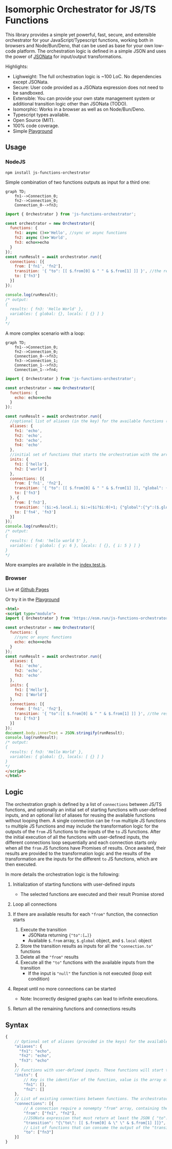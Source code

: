 # Isomorphic Orchestrator for JS/TS Functions

This library provides a simple yet powerful, fast, secure, and extensible orchestrator for your JavaScript/Typescript functions, working both in browsers and Node/Bun/Deno, that can be used as base for your own low-code platform.
The orchestration logic is defined in a simple JSON and uses the power of [JSONata](https://jsonata.org/) for input/output transformations.

Highlights:
- Lighweight: The full orchestration logic is ~100 LoC. No dependencies except JSONata.
- Secure: User code provided as a JSONata expression does not need to be sandboxed.
- Extensible: You can provide your own state management system or additional transition logic other than JSONata (TODO).
- Isomorphic: Works in a browser as well as on Node/Bun/Deno.
- Typescript types available.
- Open Source (MIT).
- 100% code coverage.
- Simple [Playground](https://damianofalcioni.github.io/js-functions-orchestrator/index.playground.html)

## Usage

### NodeJS

```shell
npm install js-functions-orchestrator
```

Simple combination of two functions outputs as input for a third one:

```mermaid
graph TD;
    fn1-->Connection_0;
    fn2-->Connection_0;
    Connection_0-->fn3;
```
```js
import { Orchestrator } from 'js-functions-orchestrator';

const orchestrator = new Orchestrator({
  functions: {
    fn1: async ()=>'Hello', //sync or async functions
    fn2: async ()=>'World',
    fn3: echo=>echo
  }
});
const runResult = await orchestrator.run({
  connections: [{
    from: ['fn1', 'fn2'],
    transition: '{ "to": [[ $.from[0] & " " & $.from[1] ]] }', //the result of fn1 (the string "Hello") is combined with the the result of fn2 (the string "World") and used as input for fn3
    to: ['fn3']
  }]
});

console.log(runResult);
/* output:
{
  results: { fn3: 'Hello World' },
  variables: { global: {}, locals: [ {} ] }
}
*/
```

A more complex scenario with a loop:

```mermaid
graph TD;
    fn1-->Connection_0;
    fn2-->Connection_0;
    Connection_0-->fn3;
    fn3-->Connection_1;
    Connection_1-->fn3;
    Connection_1-->fn4;
```
```js
import { Orchestrator } from 'js-functions-orchestrator';

const orchestrator = new Orchestrator({
  functions: {
    echo: echo=>echo
  }
});

const runResult = await orchestrator.run({
  //optional list of aliases (in the key) for the available functions (in the value)
  aliases: {
    fn1: 'echo',
    fn2: 'echo',
    fn3: 'echo',
    fn4: 'echo'
  },
  //initial set of functions that starts the orchestration with the array of their input parameters
  inits: {
    fn1: ['hello'],
    fn2: ['world']
  },
  connections: [{
    from: ['fn1', 'fn2'],
    transition: '{ "to": [[ $.from[0] & " " & $.from[1] ]], "global": {"y": 1} }',
    to: ['fn3']
  }, {
    from: ['fn3'],
    transition: '($i:=$.local.i; $i:=($i?$i:0)+1; {"global":{"y":($.global.y+1)}, "local":{"i":$i}, "to": [[ $.from[0] & " " & $string($i)], $i<5 ? [[$.from[0]]] : null ] })',
    to: ['fn4', 'fn3']
  }]
});
console.log(runResult);
/* output:
{
  results: { fn4: 'hello world 5' },
  variables: { global: { y: 6 }, locals: [ {}, { i: 5 } ] }
}
*/
```

More examples are available in the [index.test.js](./index.test.js).

### Browser

Live at [Github Pages](https://damianofalcioni.github.io/js-functions-orchestrator/index.test.html)

Or try it in the [Playground](https://damianofalcioni.github.io/js-functions-orchestrator/index.playground.html)

```html
<html>
<script type="module">
import { Orchestrator } from 'https://esm.run/js-functions-orchestrator';

const orchestrator = new Orchestrator({
  functions: {
    //sync or async functions
    echo: echo=>echo
  }
});
const runResult = await orchestrator.run({
  aliases: {
    fn1: 'echo',
    fn2: 'echo',
    fn3: 'echo'
  },
  inits: {
    fn1: ['Hello'],
    fn2: ['World']
  },
  connections: [{
    from: ['fn1', 'fn2'],
    transition: '{ "to":[[ $.from[0] & " " & $.from[1] ]] }', //the result of fn1 (the string "Hello") is combined with the the result of fn2 (the string "World") and used as input for fn3
    to: ['fn3']
  }]
});
document.body.innerText = JSON.stringify(runResult);
console.log(runResult);
/* output:
{
  results: { fn3: 'Hello World' },
  variables: { global: {}, locals: [ {} ] }
}
*/
</script>
</html>
```

## Logic

The orchestration graph is defined by a list of `connections` between JS/TS functions, and optionally an initial set of starting functions with user-defined inputs, and an optional list of aliases for reusing the available functions without looping them. A single connection can be `from` multiple JS functions `to` multiple JS functions and may include the transformation logic for the outputs of the `from` JS functions to the inputs of the `to` JS functions. After the initial execution of all the functions with user-defined inputs, the different connections loop sequentially and each connection starts only when all the `from` JS functions have Promises of results. Once awaited, their results are provided to the transformation logic and the results of the transformation are the inputs for the different `to` JS functions, which are then executed.

In more details the orchestration logic is the following:

1. Initialization of starting functions with user-defined inputs 
    - The selected functions are executed and their result Promise stored

3. Loop all connections

4. If there are available results for each `"from"` function, the connection starts
    1. Execute the transition
        - JSONata returning `{"to":[…]}`
        - Available `$.from` array, `$.global` object, and `$.local` object
    2. Store the transition results as inputs for all the `"connection.to"` functions
    3. Delete all the `"from"` results
    4. Execute all the `"to"` functions with the available inputs from the transition
        - If the input is `"null"` the function is not executed (loop exit condition)

5. Repeat until no more connections can be started
    - Note: Incorrectly designed graphs can lead to infinite executions.

6. Return all the remaining functions and connections results


## Syntax

```js
{
    // Optional set of aliases (provided in the keys) for the available functions (in the values). This way we can reuse the function without looping through it.
    "aliases": {
      "fn1": "echo",
      "fn2": "echo",
      "fn3": "echo"
    },
    // Functions with user-defined inputs. These functions will start the orchestration. When not defined, initial functions will be identified checking on the connections all the "from" functions that are never connected to a "to".
    "inits": {
        // Key is the identifier of the function, value is the array of expected parameters.
        "fn1": [],
        "fn2": []
    },
    // List of existing connections between functions. The orchestrator will loop through the connections until no one can start.
    "connections": [{
        // A connection require a nonempty "from" array, containing the identifiers of the functions that originate the connection. The connection starts only when all the functions in the "from" array have been executed and have a resulting Promise. In this case all the "from" Promises are awaited, and their results are made available in the JSONata of the "transition".
        "from": ["fn1", "fn2"],
        //JSONata expression that must return at least the JSON { "to": [] }. "to" must be an array of the same size of the "connection.to" array, containing an array of input parameters (as array) for the relative "connection.to" function. Additionally it can return "global", and "local", to store respectively globally and locally scoped variables (a global variable is visible in all the connection transition, while a local variable only in the same transition but across multiple execution). If the transition is not provided the output of the "from" functions are provided directly as inputs to the "to" functions. In this case "from" and "to" arrays must be of the same size.
        "transition": "{\"to\": [[ $.from[0] & \" \" & $.from[1] ]]}",
        // List of functions that can consume the output of the "transition" as their inputs. The functions are executed and next connection is checked until no more connections can start. 
        "to": ["fn3"]
    }]
}
```
